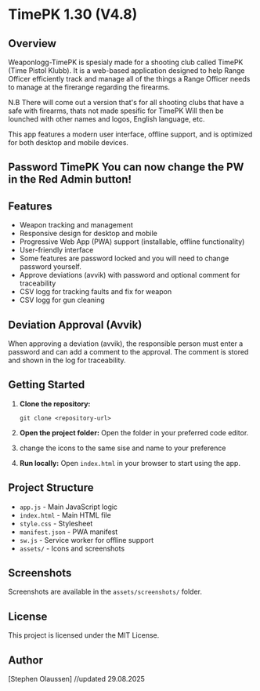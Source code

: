 # TimePK 1.30 (V4.8)

## Overview
Weaponlogg-TimePK is spesialy made for a shooting club called TimePK (Time Pistol Klubb). It is a web-based application designed to help Range Officer efficiently track and manage all of the things a Range Officer needs to manage at the firerange regarding the firearms.

N.B There will come out a version that's for all shooting clubs that have a safe with firearms, thats not made spesific for TimePK 
Will then be lounched with other names and logos, English language, etc.

This app features a modern user interface, offline support, and is optimized for both desktop and mobile devices.

## Password TimePK You can now change the PW in the Red Admin button!
## Features
 - Weapon tracking and management
 - Responsive design for desktop and mobile
 - Progressive Web App (PWA) support (installable, offline functionality)
 - User-friendly interface
 - Some features are password locked and you will need to change password yourself.
 - Approve deviations (avvik) with password and optional comment for traceability
 - CSV logg for tracking faults and fix for weapon
 - CSV logg for gun cleaning
## Deviation Approval (Avvik)

When approving a deviation (avvik), the responsible person must enter a password and can add a comment to the approval. The comment is stored and shown in the log for traceability.
## Getting Started

1. **Clone the repository:**
   ```
   git clone <repository-url>
   ```
2. **Open the project folder:**
   Open the folder in your preferred code editor.

3. change the icons to the same sise and name to your preference
 

4. **Run locally:**
   Open `index.html` in your browser to start using the app.

## Project Structure
- `app.js` - Main JavaScript logic
- `index.html` - Main HTML file
- `style.css` - Stylesheet
- `manifest.json` - PWA manifest
- `sw.js` - Service worker for offline support
- `assets/` - Icons and screenshots

## Screenshots
Screenshots are available in the `assets/screenshots/` folder.

## License
This project is licensed under the MIT License.

## Author
[Stephen Olaussen]
//updated 29.08.2025
